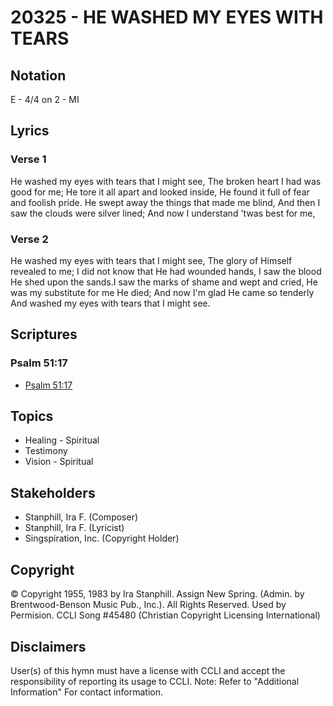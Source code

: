 # 20325 - HE WASHED MY EYES WITH TEARS

## Notation

E - 4/4 on 2 - MI

## Lyrics

### Verse 1

He washed my eyes with tears that I might see, The broken heart I had was good for me; He tore it all apart and looked inside, He found it full of fear and foolish pride. He swept away the things that made me blind, And then I saw the clouds were silver lined; And now I understand 'twas best for me,

### Verse 2

He washed my eyes with tears that I might see, The glory of Himself revealed to me; I did not know that He had wounded hands, I saw the blood He shed upon the sands.I saw the marks of shame and wept and cried, He was my substitute for me He died; And now I'm glad He came so tenderly  And washed my eyes with tears that I might see.


## Scriptures

### Psalm 51:17

- [Psalm 51:17](https://www.biblegateway.com/passage/?search=Psalm%2051%3A17)


## Topics

- Healing - Spiritual
- Testimony
- Vision - Spiritual

## Stakeholders

- Stanphill, Ira F. (Composer)
- Stanphill, Ira F. (Lyricist)
- Singspiration, Inc. (Copyright Holder)

## Copyright

© Copyright 1955, 1983 by Ira Stanphill. Assign New Spring. (Admin. by Brentwood-Benson Music Pub., Inc.). All Rights Reserved. Used by Permision. CCLI Song #45480
(Christian Copyright Licensing International)

## Disclaimers

User(s) of this hymn must have a license with CCLI and accept the responsibility of reporting its usage to CCLI.
Note: Refer to "Additional Information" For contact information.

